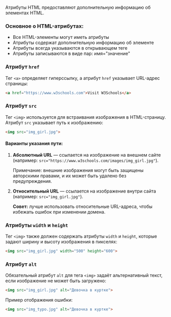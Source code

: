 Атрибуты HTML предоставляют дополнительную информацию об элементах HTML.
### Основное о HTML-атрибутах:
- Все HTML-элементы могут иметь атрибуты
- Атрибуты содержат дополнительную информацию об элементе
- Атрибуты всегда указываются в открывающем теге
- Атрибуты записываются в виде пар: имя="значение"

### Атрибут `href`
Тег `<a>` определяет гиперссылку, а атрибут `href` указывает URL-адрес страницы:

```html
<a href="https://www.w3schools.com">Visit W3Schools</a>
```

### Атрибут `src`
Тег `<img>` используется для встраивания изображения в HTML-страницу. Атрибут `src` указывает путь к изображению:

```html
<img src="img_girl.jpg">
```

#### Варианты указания пути:
1. **Абсолютный URL** — ссылается на изображение на внешнем сайте (например: `src="https://www.w3schools.com/images/img_girl.jpg"`). 

   Примечание: внешние изображения могут быть защищены авторскими правами, и их может быть удалено без предупреждения.
   
2. **Относительный URL** — ссылается на изображение внутри сайта (например: `src="img_girl.jpg"`). 

   **Совет:** лучше использовать относительные URL-адреса, чтобы избежать ошибок при изменении домена.

### Атрибуты `width` и `height`
Тег `<img>` также должен содержать атрибуты `width` и `height`, которые задают ширину и высоту изображения в пикселях:

```html
<img src="img_girl.jpg" width="500" height="600">
```

### Атрибут `alt`
Обязательный атрибут `alt` для тега `<img>` задаёт альтернативный текст, если изображение не может быть загружено:

```html
<img src="img_girl.jpg" alt="Девочка в куртке">
```

Пример отображения ошибки:

```html
<img src="img_typo.jpg" alt="Девочка в куртке">
```